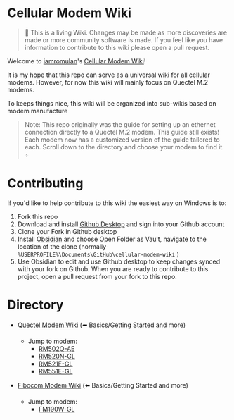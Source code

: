 Cellular Modem Wiki
=================================
> :book: This is a living Wiki. Changes may be made as more discoveries are made or more community software is made. If you feel like you have information to contribute to this wiki please open a pull request.

Welcome to [iamromulan](https://github.com/iamromulan)'s [Cellular Modem Wiki](https://github.com/iamromulan/cellular-modem-wiki)!

It is my hope that this repo can serve as a universal wiki for all cellular modems. However, for now this wiki will mainly focus on Quectel M.2 modems.

To keeps things nice, this wiki will be organized into sub-wikis based on modem manufacture

> Note: This repo originally was the guide for setting up an ethernet connection directly to a Quectel M.2 modem. This guide still exists! Each modem now has a customized version of the guide tailored to each. Scroll down to the directory and choose your modem to find it. :arrow_heading_down:

# Contributing

If you'd like to help contribute to this wiki the easiest way on Windows is to:

1. Fork this repo
2. Download and install [Github Desktop](https://desktop.github.com/download/) and sign into your Github account
3. Clone your Fork in Github desktop
4. Install [Obsidian](https://obsidian.md/download) and choose Open Folder as Vault, navigate to the location of the clone (normally ``%USERPROFILE%\Documents\GitHub\cellular-modem-wiki`` )
5. Use Obsidian to edit and use Github desktop to keep changes synced with your fork on Github. When you are ready to contribute to this project, open a pull request from your fork to this repo.
# Directory

- [Quectel Modem Wiki](./quectel/README.md) (:arrow_left: Basics/Getting Started and more)
	- Jump to modem:
	     - [RM502Q-AE](./quectel/RM502Q-AE/README.md)
	     - [RM520N-GL](./quectel/RM520N-GL/README.md)
	     - [RM521F-GL](./quectel/RM521F-GL/README.md)
	     - [RM551E-GL](./quectel/RM551E-GL/README.md)
  
- [Fibocom Modem Wiki](./fibocom/README.md) (:arrow_left: Basics/Getting Started and more)
	- Jump to modem:
	     - [FM190W-GL](./fibocom/FM190W-GL/README.md)